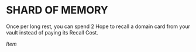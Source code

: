 # SHARD OF MEMORY

Once per long rest, you can spend 2 Hope to recall a domain card from your vault instead of paying its Recall Cost.

*Item*
